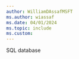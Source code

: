 ```yaml
---
author: WilliamDAssafMSFT
ms.author: wiassaf
ms.date: 04/01/2024
ms.topic: include
ms.custom:
---
```

SQL database
